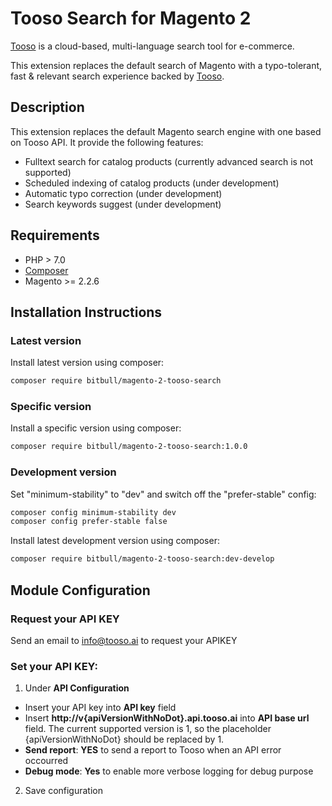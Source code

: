 # Tooso Search for Magento 2

[Tooso](http://tooso.ai) is a cloud-based, multi-language search tool for e-commerce.

This extension replaces the default search of Magento with a typo-tolerant, fast & relevant search experience backed by [Tooso](http://tooso.ai/Default.aspx).

## Description

This extension replaces the default Magento search engine with one based on Tooso API.
It provide the following features:

* Fulltext search for catalog products (currently advanced search is not supported)
* Scheduled indexing of catalog products (under development)
* Automatic typo correction (under development)
* Search keywords suggest (under development)

## Requirements

* PHP > 7.0
* [Composer](https://getcomposer.org/)
* Magento >= 2.2.6

## Installation Instructions

### Latest version

Install latest version using composer:
```bash
composer require bitbull/magento-2-tooso-search
```

### Specific version

Install a specific version using composer:
```bash
composer require bitbull/magento-2-tooso-search:1.0.0
```

### Development version

Set "minimum-stability" to "dev" and switch off the "prefer-stable" config:
```bash
composer config minimum-stability dev
composer config prefer-stable false
```

Install latest development version using composer:
```bash
composer require bitbull/magento-2-tooso-search:dev-develop
```

## Module Configuration

### Request your API KEY
Send an email to info@tooso.ai to request your APIKEY

### Set your API KEY: 
1. Under __API Configuration__
* Insert your API key into __API key__ field
* Insert __http://v{apiVersionWithNoDot}.api.tooso.ai__ into __API base url__ field. The current supported version is 1, so the placeholder {apiVersionWithNoDot} should be replaced by 1.
* __Send report__: __YES__ to send a report to Tooso when an API error occourred	
* __Debug mode__:  __Yes__ to enable more verbose logging for debug purpose
2. Save configuration